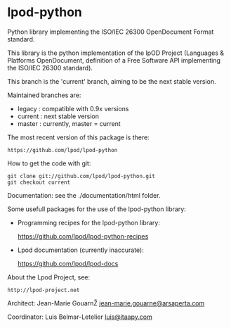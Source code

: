 lpod-python
===========

Python library implementing the ISO/IEC 26300 OpenDocument Format standard.

This library is the python implementation of the lpOD Project (Languages &
Platforms OpenDocument, definition of a Free Software API implementing the
ISO/IEC 26300 standard).


This branch is the 'current' branch, aiming to be the next stable version.

Maintained branches are:

- legacy  : compatible with 0.9x versions
- current : next stable version
- master  : currently, master = current

The most recent version of this package is there:

    https://github.com/lpod/lpod-python

How to get the code with git:

    git clone git://github.com/lpod/lpod-python.git
    git checkout current


Documentation: see the ./documentation/html folder.


Some usefull packages for the use of the lpod-python library:


- Programming recipes for the lpod-python library:

    https://github.com/lpod/lpod-python-recipes


- Lpod documentation (currently inaccurate):

    https://github.com/lpod/lpod-docs



About the Lpod Project, see:

    http://lpod-project.net


Architect: Jean-Marie GouarnŽ <jean-marie.gouarne@arsaperta.com>

Coordinator: Luis Belmar-Letelier <luis@itaapy.com>
